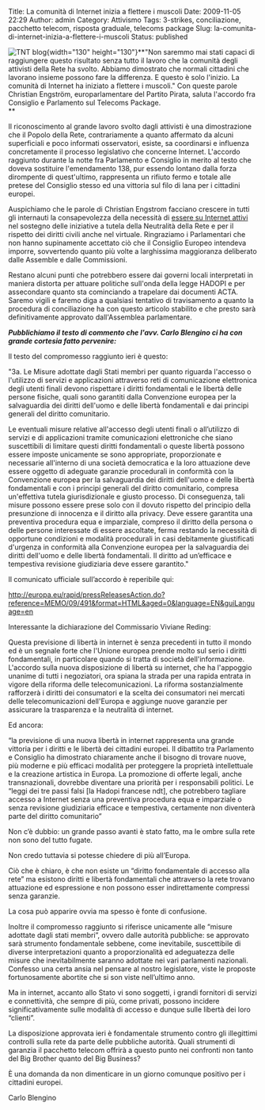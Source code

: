 Title: La comunità di Internet inizia a flettere i muscoli
Date: 2009-11-05 22:29
Author: admin
Category: Attivismo
Tags: 3-strikes, conciliazione, pacchetto telecom, risposta graduale, telecoms package
Slug: la-comunita-di-internet-inizia-a-flettere-i-muscoli
Status: published

![TNT blog](http://blog.tntvillage.scambioetico.org/wp-content/uploads/2009/09/BlackoutTP.jpg){width="130" height="130"}**"Non saremmo mai stati capaci di raggiungere questo risultato senza tutto il lavoro che la comunità degli attivisti della Rete ha svolto. Abbiamo dimostrato che normali cittadini che lavorano insieme possono fare la differenza. E questo è solo l'inizio. La comunità di Internet ha iniziato a flettere i muscoli." Con queste parole Christian Engström, europarlamentare del Partito Pirata, saluta l'accordo fra Consiglio e Parlamento sul Telecoms Package.  
**

**<!--more-->**

Il riconoscimento al grande lavoro svolto dagli attivisti è una dimostrazione che il Popolo della Rete, contrariamente a quanto affermato da alcuni superficiali e poco informati osservatori, esiste, sa coordinarsi e influenza concretamente il processo legislativo che concerne Internet. L'accordo raggiunto durante la notte fra Parlamento e Consiglio in merito al testo che doveva sostituire l'emendamento 138, pur essendo lontano dalla forza dirompente di quest'ultimo, rappresenta un rifiuto fermo e totale alle pretese del Consiglio stesso ed una vittoria sul filo di lana per i cittadini europei.

Auspichiamo che le parole di Christian Engstrom facciano crescere in tutti gli internauti la consapevolezza della necessità di [essere su Internet attivi](http://forum.tntvillage.scambioetico.org/tntforum/index.php?showtopic=190533) nel sostegno delle iniziative a tutela della Neutralità della Rete e per il rispetto dei diritti civili anche nel virtuale. Ringraziamo i Parlamentari che non hanno supinamente accettato ciò che il Consiglio Europeo intendeva imporre, sovvertendo quanto più volte a larghissima maggioranza deliberato dalle Assemble e dalle Commissioni.

Restano alcuni punti che potrebbero essere dai governi locali interpretati in maniera distorta per attuare politiche sull'onda della legge HADOPI e per assecondare quanto sta cominciando a trapelare dai documenti ACTA. Saremo vigili e faremo diga a qualsiasi tentativo di travisamento a quanto la procedura di conciliazione ha con questo articolo stabilito e che presto sarà definitivamente approvato dall'Assemblea parlamentare.

***Pubblichiamo il testo di commento che l'avv. Carlo Blengino ci ha con grande cortesia fatto pervenire:***

Il testo del compromesso raggiunto ieri è questo:

"3a. Le Misure adottate dagli Stati membri per quanto riguarda l'accesso o l'utilizzo di servizi e applicazioni attraverso reti di comunicazione elettronica degli utenti finali devono rispettare i diritti fondamentali e le libertà delle persone fisiche, quali sono garantiti dalla Convenzione europea per la salvaguardia dei diritti dell'uomo e delle libertà fondamentali e dai principi generali del diritto comunitario.

Le eventuali misure relative all'accesso degli utenti finali o all’utilizzo di servizi e di applicazioni tramite comunicazioni elettroniche che siano suscettibili di limitare questi diritti fondamentali o queste libertà possono essere imposte unicamente se sono appropriate, proporzionate e necessarie all'interno di una società democratica e la loro attuazione deve essere oggetto di adeguate garanzie procedurali in conformità con la Convenzione europea per la salvaguardia dei diritti dell'uomo e delle libertà fondamentali e con i principi generali del diritto comunitario, compresa un'effettiva tutela giurisdizionale e giusto processo. Di conseguenza, tali misure possono essere prese solo con il dovuto rispetto del principio della presunzione di innocenza e il diritto alla privacy. Deve essere garantita una preventiva procedura equa e imparziale, compreso il diritto della persona o delle persone interessate di essere ascoltate, ferma restando la necessità di opportune condizioni e modalità procedurali in casi debitamente giustificati d'urgenza in conformità alla Convenzione europea per la salvaguardia dei diritti dell'uomo e delle libertà fondamentali. Il diritto ad un’efficace e tempestiva revisione giudiziaria deve essere garantito."

Il comunicato ufficiale sull’accordo è reperibile qui:

<http://europa.eu/rapid/pressReleasesAction.do?reference=MEMO/09/491&format=HTML&aged=0&language=EN&guiLanguage=en>

Interessante la dichiarazione del Commissario Viviane Reding:

Questa previsione di libertà in internet è senza precedenti in tutto il mondo ed è un segnale forte che l'Unione europea prende molto sul serio i diritti fondamentali, in particolare quando si tratta di società dell'informazione. L'accordo sulla nuova disposizione di libertà su internet, che ha l'appoggio unanime di tutti i negoziatori, ora spiana la strada per una rapida entrata in vigore della riforma delle telecomunicazioni. La riforma sostanzialmente rafforzerà i diritti dei consumatori e la scelta dei consumatori nei mercati delle telecomunicazioni dell'Europa e aggiunge nuove garanzie per assicurare la trasparenza e la neutralità di internet.

Ed ancora:

“la previsione di una nuova libertà in internet rappresenta una grande vittoria per i diritti e le libertà dei cittadini europei. Il dibattito tra Parlamento e Consiglio ha dimostrato chiaramente anche il bisogno di trovare nuove, più moderne e più efficaci modalità per proteggere la proprietà intellettuale e la creazione artistica in Europa. La promozione di offerte legali, anche transnazionali, dovrebbe diventare una priorità per i responsabili politici. Le “leggi dei tre passi falsi \[la Hadopi francese ndt\], che potrebbero tagliare accesso a Internet senza una preventiva procedura equa e imparziale o senza revisione giudiziaria efficace e tempestiva, certamente non diventerà parte del diritto comunitario”

Non c’è dubbio: un grande passo avanti è stato fatto, ma le ombre sulla rete non sono del tutto fugate.

Non credo tuttavia si potesse chiedere di più all’Europa.

Ciò che è chiaro, è che non esiste un “diritto fondamentale di accesso alla rete” ma esistono diritti e libertà fondamentali che attraverso la rete trovano attuazione ed espressione e non possono esser indirettamente compressi senza garanzie.

La cosa può apparire ovvia ma spesso è fonte di confusione.

Inoltre il compromesso raggiunto si riferisce unicamente alle “misure adottate dagli stati membri”, ovvero dalle autorità pubbliche: se approvato sarà strumento fondamentale sebbene, come inevitabile, suscettibile di diverse interpretazioni quanto a proporzionalità ed adeguatezza delle misure che inevitabilmente saranno adottate nei vari parlamenti nazionali. Confesso una certa ansia nel pensare al nostro legislatore, viste le proposte fortunosamente abortite che si son viste nell’ultimo anno.

Ma in internet, accanto allo Stato vi sono soggetti, i grandi fornitori di servizi e connettività, che sempre di più, come privati, possono incidere significativamente sulle modalità di accesso e dunque sulle libertà dei loro “clienti”.

La disposizione approvata ieri è fondamentale strumento contro gli illegittimi controlli sulla rete da parte delle pubbliche autorità. Quali strumenti di garanzia il pacchetto telecom offrirà a questo punto nei confronti non tanto del Big Brother quanto del Big Business?

È una domanda da non dimenticare in un giorno comunque positivo per i cittadini europei.

Carlo Blengino
